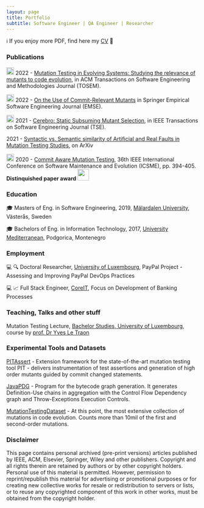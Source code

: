 ```yaml
---
layout: page
title: Portfolio
subtitle: Software Engineer | QA Engineer | Researcher
---
```


ℹ️ If you enjoy more PDF, find here my [CV](../assets/pdfs/Milos_Ojdanic.pdf) 📜

### Publications

<img src="../assets/img/journal-article.png" height="20px">  2022 - [Mutation Testing in Evolving Systems: Studying the relevance of mutants to code evolution](https://arxiv.org/abs/2112.14566), in ACM Transactions on Software Engineering and Methodologies Journal (TOSEM).

<img src="../assets/img/journal-article.png" height="20px">  2022 - [On the Use of Commit-Relevant Mutants](../assets/pdfs/On_the_use_of_commit_relevant_mutants.pdf) in Springer Empirical Software Engineering Journal (EMSE).

<img src="../assets/img/journal-article.png" height="20px">  2021 - [Cerebro: Static Subsuming Mutant Selection](../assets/pdfs/Cerebro_static_subsuming_mutant_selection.pdf), in IEEE Transactions on Software Engineering Journal (TSE).

2021 - [Syntactic vs. Semantic similarity of Artificial and Real Faults in Mutation Testing Studies](https://arxiv.org/pdf/2112.14508.pdf), on ArXiv 

<img src="../assets/img/conference-paper.png" height="20px">  2020 - [Commit Aware Mutation Testing](../assets/pdfs/Commit-Aware_mutation_testing.pdf), 36th IEEE International Conference on Software Maintenance and Evolution (ICSME), pp. 394-405. **Distinquished paper award** <img src="../assets/img/award.png" height="30px">

### Education

:mortar_board: Masters of Eng. in Software Engineering, 2019, [Mälardalen University](https://www.mdu.se/en/malardalen-university), Västerås, Sweden

:mortar_board: Bachelors of Eng. in Information Technology, 2017, [University Mediterranean](https://unimediteran.net/), Podgorica, Montenegro

### Employment 

:computer: :mag: Doctoral Researcher, [University of Luxembourg](https://wwwen.uni.lu/), PayPal Project - Assessing and Improving PayPal DevOps Practices

:computer: :chart_with_upwards_trend: Full Stack Engineer, [CoreIT](https://www.coreit.me/), Focus on Development of Banking Processes 

### Teaching, Talks and other stuff

Mutation Testing Lecture, [Bachelor Studies, University of Luxembourg](https://wwwfr.uni.lu/formations/fstm/bachelor_in_applied_information_technology), course by [prof. Dr Yves Le Traon](https://wwwfr.uni.lu/snt/people/yves_le_traon)

### Experimental Tools and Datasets

[PITAssert](https://github.com/Ojda22/pitest/tree/pit-SOM-RM-AssertCache) - Extension framework for the state-of-the-art mutation testing tool PIT - delivers instrumentation of test assertions and generation of high order mutants guided by commit changed statements.

[JavaPDG](https://github.com/serval-uni-lu/java-pdg) - Program for the bytecode graph generation. It generates Definition-Use chains in aggregation with the Control Flow Dependency graph and Throw-Exceptions Execution Controls.

[MutationTestingDataset](https://mutationtesting-user.github.io/evolve-mutation.github.io/) - At this point, the most extensive collection of mutations in code evolution. Counts more than 10mil of the first and second-order mutations.

### Disclaimer

This page contains personal archived (pre-print versions) articles published by IEEE, ACM, Elsevier, Springer, Wiley and other publishers. Copyright and all rights therein are retained by authors or by other copyright holders. Personal use of this material is permitted. However, permission to reprint/republish this material for advertising or promotional purposes or for creating new collective works for resale or redistribution to servers or lists, or to reuse any copyrighted component of this work in other works, must be obtained from the copyright holder.
